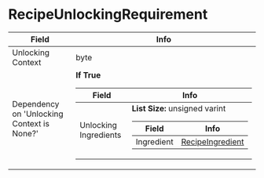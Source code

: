 # RecipeUnlockingRequirement

<table><thead><tr><th>Field</th><th>Info</th></tr></thead><tbody>
<tr><td>Unlocking Context</td><td>byte</td></tr>
<tr><td>Dependency on 'Unlocking Context is None?'</td><td><b>If True</b><br>
  <table><thead><tr><th>Field</th><th>Info</th></tr></thead><tbody>
  <tr><td>Unlocking Ingredients</td><td><b>List Size:</b> unsigned varint
    <table><thead><tr><th>Field</th><th>Info</th></tr></thead><tbody>
    <tr><td>Ingredient</td><td><a href="../types/RecipeIngredient.md">RecipeIngredient</a></td></tr>
    </tbody></table></td></tr>
  </tbody></table></td></tr>
</tbody></table>